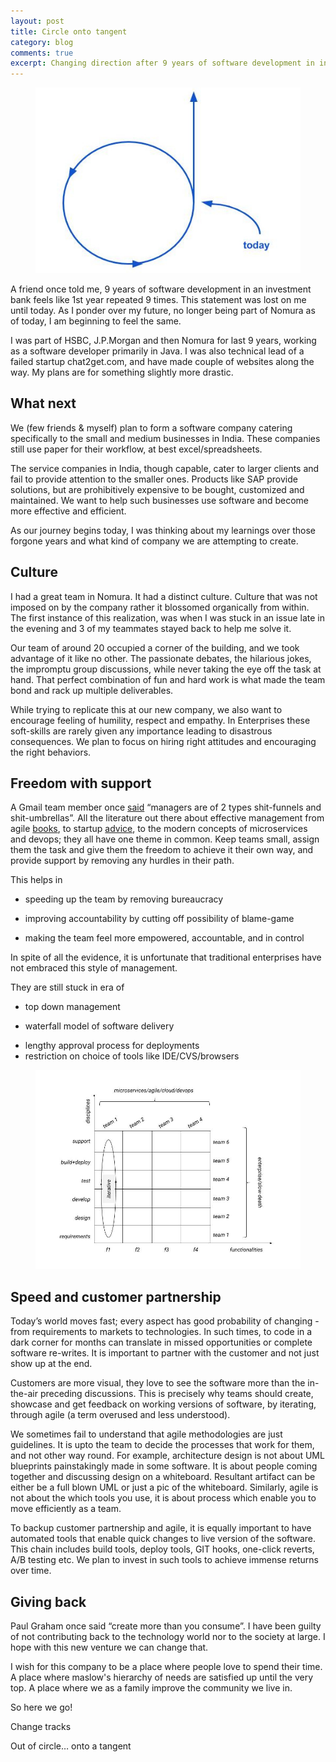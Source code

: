 ```yaml
---
layout: post
title: Circle onto tangent
category: blog
comments: true
excerpt: Changing direction after 9 years of software development in investment banks  
---
```


<figure>
    <a href="#"><img src="/images/blog/today.jpg"></a>
</figure>

A friend once told me, 9 years of software development in an investment bank feels like 1st year repeated 9 times. This statement was lost on me until today. As I ponder over my future, no longer being part of Nomura as of today, I am beginning to feel the same. 

I was part of HSBC, J.P.Morgan and then Nomura for last 9 years, working as a software developer primarily in Java. I was also technical lead of a failed startup chat2get.com, and have made couple of websites along the way. My plans are for something slightly more drastic.

## What next

We (few friends & myself) plan to form a software company catering specifically to the small and medium businesses in India. These companies still use paper for their workflow, at best excel/spreadsheets. 

The service companies in India, though capable, cater to larger clients and fail to provide attention to the smaller ones. Products like SAP provide solutions, but are prohibitively expensive to be bought, customized and maintained. We want to help such businesses use software and become more effective and efficient.

As our journey begins today, I was thinking about my learnings over those forgone years and what kind of company we are attempting to create. 

## Culture

I had a great team in Nomura. It had a distinct culture. Culture that was not imposed on by the company rather it blossomed organically from within. The first instance of this realization, was when I was stuck in an issue late in the evening and 3 of my teammates stayed back to help me solve it. 

Our team of around 20 occupied a corner of the building, and we took advantage of it like no other. The passionate debates, the hilarious jokes, the impromptu group discussions, while never taking the eye off the task at hand. That perfect combination of fun and hard work is what made the team bond and rack up multiple deliverables.

While trying to replicate this at our new company, we also want to encourage feeling of humility, respect and empathy. In Enterprises these soft-skills are rarely given any importance leading to disastrous consequences. We plan to focus on hiring right attitudes and encouraging the right behaviors. 

## Freedom with support

A Gmail team member once [said](http://techcrunch.com/2010/03/14/key-to-gmail/) “managers are of 2 types shit-funnels and shit-umbrellas”. All the literature out there about effective management from agile [books](http://www.amazon.in/Scrum-revolutionary-approach-deadlines-productivity/dp/1847941095/ref=tmm_pap_title_0), to startup [advice](http://theleanstartup.com/book),  to the modern concepts of microservices and devops; they all have one theme in common. Keep teams small, assign them the task and give them the freedom to achieve it their own way, and provide support by removing any hurdles in their path. 

This helps in

* speeding up the team by removing bureaucracy
- improving accountability by cutting off possibility of blame-game
+ making the team feel more empowered, accountable, and in control

In spite of all the evidence, it is unfortunate that traditional enterprises have not embraced this style of management. 

They are still stuck in era of

* top down management
- waterfall model of software delivery
+ lengthy approval process for deployments
+ restriction on choice of tools like IDE/CVS/browsers


<figure>
    <a href="#"><img src="/images/blog/agile.jpg"></a>
</figure>

## Speed and customer partnership

Today’s world moves fast; every aspect has good probability of changing - from requirements to markets to technologies. In such times, to code in a dark corner for months can translate in missed opportunities or complete software re-writes. It is important to partner with the customer and not just show up at the end. 

Customers are more visual, they love to see the software more than the in-the-air preceding discussions. This is precisely why teams should create, showcase and get feedback on working versions of software, by iterating, through agile (a term overused and less understood).  

We sometimes fail to understand that agile methodologies are just guidelines. It is upto the team to decide the processes that work for them, and not other way round. For example, architecture design is not about UML blueprints painstakingly made in some software. It is about people coming together and discussing design on a whiteboard. Resultant artifact can be either be a full blown UML or just a pic of the whiteboard. Similarly, agile is not about the which tools you use, it is about process which enable you to move efficiently as a team. 

To backup customer partnership and agile, it is equally important to have automated tools that enable quick changes to live version of the software. This chain includes build tools, deploy tools, GIT hooks, one-click reverts, A/B testing etc. We plan to invest in such tools to achieve immense returns over time.

## Giving back

Paul Graham once said “create more than you consume”. I have been guilty of not contributing back to the technology world nor to the society at large. I hope with this new venture we can change that. 

I wish for this company to be a place where people love to spend their time. A place where maslow's hierarchy of needs are satisfied up until the very top. A place where we as a family improve the community we live in. 

So here we go!

Change tracks

Out of circle… onto a tangent

